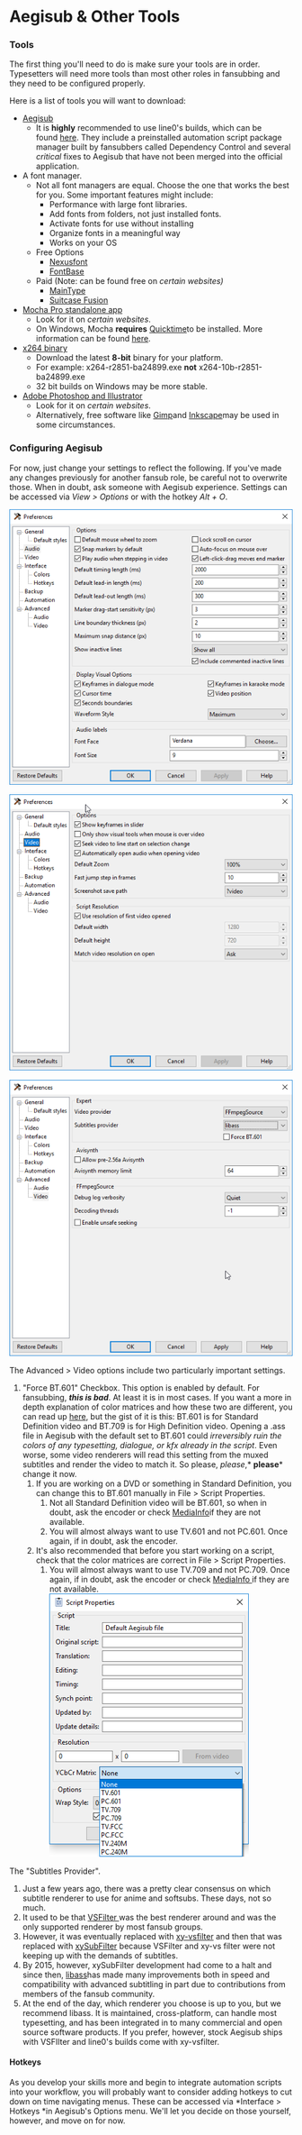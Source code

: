 # Aegisub & Other Tools

### Tools

The first thing you'll need to do is make sure your tools are in order.
Typesetters will need more tools than most other roles in fansubbing and
they need to be configured properly. 

Here is a list of tools you will want to download:

  - [Aegisub](http://www.aegisub.org)
      - It is **highly** recommended to use line0's builds, which can be
        found [here](https://files.line0.eu/builds/Aegisub/). They
        include a preinstalled automation script package manager built
        by fansubbers called Dependency Control and several *critical*
        fixes to Aegisub that have not been merged into the official
        application.
  - A font manager. 
      - Not all font managers are equal. Choose the one that works the
        best for you. Some important features might include:
          - Performance with large font libraries.
          - Add fonts from folders, not just installed fonts.
          - Activate fonts for use without installing
          - Organize fonts in a meaningful way
          - Works on your OS
      - Free Options
          - [Nexusfont](http://www.xiles.net)
          - [FontBase](http://fontba.se)
      - Paid (Note: can be found free on *certain
            websites)*
          - [MainType](http://www.high-logic.com/font-manager/maintype.html)
          - [Suitcase
            Fusion](https://www.extensis.com/products/font-management/suitcase-fusion/)
  - [Mocha Pro standalone
    app](https://www.imagineersystems.com/products/mocha-pro/)
      - Look for it on *certain websites*.
      - On Windows, Mocha **requires**
        [Quicktime](https://support.apple.com/kb/DL837?locale=en_US)to
        be installed. More information can be found
        [here](http://www.imagineersystems.com/support/support-faq/#quicktime-on-windows).
  - [x264 binary](https://download.videolan.org/x264/binaries/)
      - Download the latest **8-bit** binary for your platform.
      - For example: x264-r2851-ba24899.exe
        **not** x264-10b-r2851-ba24899.exe
      - 32 bit builds on Windows may be more stable.
  - [Adobe Photoshop and
    Illustrator](http://www.adobe.com/creativecloud.html)
      - Look for it on *certain websites*.
      - Alternatively, free software like
        [Gimp](https://www.gimp.org)and
        [Inkscape](https://inkscape.org/en/)may be used in some
        circumstances.

### Configuring Aegisub

For now, just change your settings to reflect the following. If you've
made any changes previously for another fansub role, be careful not to
overwrite those. When in doubt, ask someone with Aegisub experience.
Settings can be accessed via *View \> Options* or with the hotkey *Alt +
O*.

[![aegisub64\_2017-09-08\_01-50-08.png](images/cnvimage100.png)](http://34.201.151.95/uploads/images/gallery/2017-09-Sep/aegisub64_2017-09-08_01-50-08.png)

[![aegisub64\_2017-09-08\_01-54-35.png](images/cnvimage101.png)](http://34.201.151.95/uploads/images/gallery/2017-09-Sep/aegisub64_2017-09-08_01-54-35.png)

[![aegisub64\_2017-09-08\_01-54-59.png](images/cnvimage102.png)](http://34.201.151.95/uploads/images/gallery/2017-09-Sep/aegisub64_2017-09-08_01-54-59.png)

The Advanced \> Video options include two particularly important
settings.

1.  "Force BT.601" Checkbox. This option is enabled by default. For
    fansubbing, ***this is bad***. At least it is in most cases. If you
    want a more in depth explanation of color matrices and how these two
    are different, you can read up
    [here](http://blog.maxofs2d.net/post/148346073513/bt601-vs-bt709),
    but the gist of it is this: BT.601 is for Standard Definition video
    and BT.709 is for High Definition video. Opening a .ass file in
    Aegisub with the default set to BT.601 could *irreversibly ruin the
    colors of any typesetting, dialogue, or kfx already in the script*.
    Even worse, some video renderers will read this setting from the
    muxed subtitles and render the video to match it. So
    please, *please*,* **please*** change it now. 
    1.  If you are working on a DVD or something in Standard Definition,
        you can change this to BT.601 manually in File \> Script
        Properties. 
        1.  Not all Standard Definition video will be BT.601, so when in
            doubt, ask the encoder or check
            [MediaInfo](https://mediaarea.net/en/MediaInfo)if they are
            not available.
        2.  You will almost always want to use TV.601 and not PC.601.
            Once again, if in doubt, ask the encoder.
    2.  It's also recommended that before you start working on a script,
        check that the color matrices are correct in File \> Script
        Properties. 
        1.  You will almost always want to use TV.709 and not PC.709.
            Once again, if in doubt, ask the encoder or
            check [MediaInfo ](https://mediaarea.net/en/MediaInfo)if
            they are not
    available.
    [![aegisub64\_2017-09-08\_02-12-08.png](images/cnvimage103.png)](http://34.201.151.95/uploads/images/gallery/2017-09-Sep/aegisub64_2017-09-08_02-12-08.png)

The "Subtitles Provider". 

1.  Just a few years ago, there was a pretty clear consensus on which
    subtitle renderer to use for anime and softsubs. These days, not so
    much.
2.  It used to be that
    [VSFilter ](https://sourceforge.net/projects/guliverkli/files/VSFilter/)was
    the best renderer around and was the only supported renderer by most
    fansub groups.
3.  However, it was eventually replaced
    with [xy-vsfilter](https://forum.doom9.org/showthread.php?t=168282) and
    then that was replaced
    with [xySubFilter](https://forum.doom9.org/showthread.php?t=168282)
    because VSFilter and xy-vs filter were not keeping up with the
    demands of subtitles.
4.  By 2015, however, xySubFilter development had come to a halt and
    since then, [libass](https://github.com/libass/libass)has made many
    improvements both in speed and compatibility with advanced
    subtitling in part due to contributions from members of the fansub
    community. 
5.  At the end of the day, which renderer you choose is up to you, but
    we recommend libass. It is maintained, cross-platform, can handle
    most typesetting, and has been integrated in to many commercial and
    open source software products. If you prefer, however, stock Aegisub
    ships with VSFIlter and line0's builds come with xy-vsfilter.

#### Hotkeys

As you develop your skills more and begin to integrate automation
scripts into your workflow, you will probably want to consider adding
hotkeys to cut down on time navigating menus. These can be accessed via
*Interface \> Hotkeys *in Aegisub's Options menu. We'll let you decide
on those yourself, however, and move on for now.

